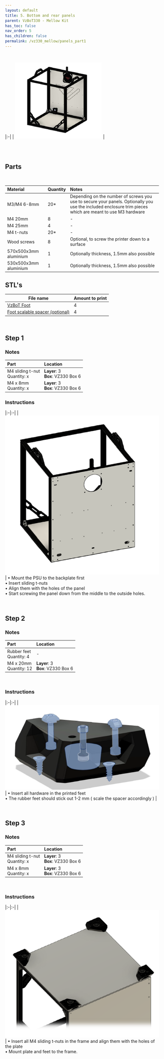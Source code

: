 ```yaml
---
layout: default
title: 5. Bottom and rear panels
parent: VzBoT330 - Mellow Kit
has_toc: false
nav_order: 5
has_children: false
permalink: /vz330_mellow/panels_part1
---
```


<br/>

|:-|
| ![Overview](../assets/images/manual/vz330_mellow/panels_1/overview.png) |

<br/>
<br/>

## Parts

<br/>

| Material        | Quantity          | Notes |
|:-------------|:------------------|:------|
| M3/M4 6-8mm           | 20* | Depending on the number of screws you use to secure your panels. Optionally you use the included enclosure trim pieces which are meant to use M3 hardware  |
| M4 20mm | 8 | - |
| M4 25mm | 4 | - |
| M4 t-nuts | 20*   | - |
| Wood screws | 8 | Optional, to screw the printer down to a surface |
| 570x500x3mm aluminium | 1 | Optionally thickness, 1.5mm also possible |
| 530x500x3mm aluminium | 1 | Optionally thickness, 1.5mm also possible |

## STL's

| File name | Amount to print |
|-----------|-----------------|
| <a href="https://github.com/VzBoT3D/VzBoT-Vz330/blob/master/Assemblies%20BOM%20and%20STL/Frame/Feet/STL/foot.stl" target="_blank">VzBoT Foot</a> | 4 |
| <a href="https://github.com/VzBoT3D/VzBoT-Vz330/blob/master/Assemblies%20BOM%20and%20STL/Frame/Feet/STL/Spacer.stl" target="_blank">Foot scalable spacer (optional)</a> | 4 |

<br/>

## Step 1

### Notes

| Part | Location |
|:-|:-|
| M4 sliding t-nut <br/> Quantity: x | **Layer**: 3 <br/> **Box**: VZ330 Box 6 |
| M4 x 8mm <br/> Quantity: x | **Layer**: 3 <br/> **Box**: VZ330 Box 6 |

### Instructions

|:-|:-|
| ![Step 1](../assets/images/manual/vz330_mellow/panels_1/step_1.png) | &#8226; Mount the PSU to the backplate first <br/> &#8226; Insert sliding t-nuts <br/> &#8226; Align them with the holes of the panel <br/> &#8226; Start screwing the panel down from the middle to the outside holes.

<br/>

## Step 2

### Notes

| Part | Location |
|:-|:-|
| Rubber feet <br/> Quantity: 4 | - |
| M4 x 20mm <br/> Quantity: 12 | **Layer**: 3 <br/> **Box**: VZ330 Box 6 |

<br/>

### Instructions

|:-|:-|
| ![Step 2](../assets/images/manual/vz330_mellow/panels_1/step_2.png) | &#8226; Insert all hardware in the printed feet <br/> &#8226; The rubber feet should stick out 1-2 mm ( scale the spacer accordingly )  |

<br/>

## Step 3

### Notes

| Part | Location |
|:-|:-|
| M4 sliding t-nut <br/> Quantity: x | **Layer**: 3 <br/> **Box**: VZ330 Box 6 |
| M4 x 8mm <br/> Quantity: x | **Layer**: 3 <br/> **Box**: VZ330 Box 6 |


<br/>

### Instructions

|:-|:-|
| ![Step 3](../assets/images/manual/vz330_mellow/panels_1/step_3.png) | &#8226; Insert all M4 sliding t-nuts in the frame and align them with the holes of the plate <br/> &#8226; Mount plate and feet to the frame.
